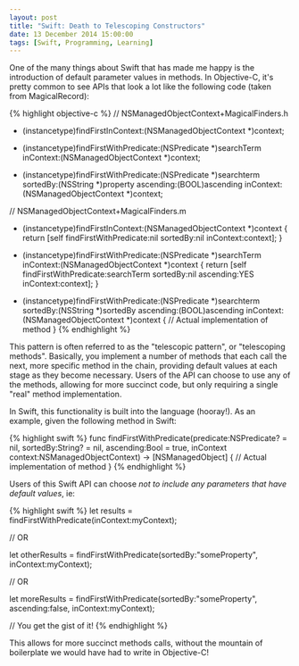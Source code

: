 ```yaml
---
layout: post
title: "Swift: Death to Telescoping Constructors"
date: 13 December 2014 15:00:00
tags: [Swift, Programming, Learning]
---
```


One of the many things about Swift that has made me happy is the introduction of default parameter values in methods. In Objective-C, it's pretty common to see APIs that look a lot like the following code (taken from MagicalRecord):

{% highlight objective-c %}
// NSManagedObjectContext+MagicalFinders.h

+ (instancetype)findFirstInContext:(NSManagedObjectContext *)context;

+ (instancetype)findFirstWithPredicate:(NSPredicate *)searchTerm 
                             inContext:(NSManagedObjectContext *)context;
                             
+ (instancetype)findFirstWithPredicate:(NSPredicate *)searchterm 
                              sortedBy:(NSString *)property 
                             ascending:(BOOL)ascending 
                             inContext:(NSManagedObjectContext *)context;


// NSManagedObjectContext+MagicalFinders.m

+ (instancetype)findFirstInContext:(NSManagedObjectContext *)context
{
  return [self findFirstWithPredicate:nil 
                             sortedBy:nil 
                            inContext:context];
}

+ (instancetype)findFirstWithPredicate:(NSPredicate *)searchTerm 
                             inContext:(NSManagedObjectContext *)context
{
  return [self findFirstWithPredicate:searchTerm 
                             sortedBy:nil 
                            ascending:YES 
                            inContext:context];
}

+ (instancetype)findFirstWithPredicate:(NSPredicate *)searchterm 
                              sortedBy:(NSString *)sortedBy 
                             ascending:(BOOL)ascending 
                             inContext:(NSManagedObjectContext *)context
{
  // Actual implementation of method
}
{% endhighlight %}

This pattern is often referred to as the "telescopic pattern", or "telescoping methods". Basically, you implement a number of methods that each call the next, more specific method in the chain, providing default values at each stage as they become necessary. Users of the API can choose to use any of the methods, allowing for more succinct code, but only requiring a single "real" method implementation.

In Swift, this functionality is built into the language (hooray!). As an example, given the following method in Swift:

{% highlight swift %}
func findFirstWithPredicate(predicate:NSPredicate? = nil,
                            sortedBy:String? = nil,
                            ascending:Bool = true,
                            inContext context:NSManagedObjectContext) -> [NSManagedObject] {
  // Actual implementation of method
}
{% endhighlight %}

Users of this Swift API can choose _not to include any parameters that have default values_, ie:

{% highlight swift %}
let results = findFirstWithPredicate(inContext:myContext);

// OR 

let otherResults = findFirstWithPredicate(sortedBy:"someProperty", 
                                          inContext:myContext);

// OR

let moreResults = findFirstWithPredicate(sortedBy:"someProperty", 
                                         ascending:false, 
                                         inContext:myContext);

// You get the gist of it!
{% endhighlight %}

This allows for more succinct methods calls, without the mountain of boilerplate we would have had to write in Objective-C!
